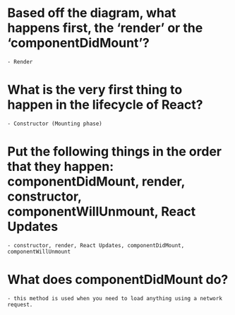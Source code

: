 # Based off the diagram, what happens first, the ‘render’ or the ‘componentDidMount’?
    - Render

# What is the very first thing to happen in the lifecycle of React?
    - Constructor (Mounting phase)

# Put the following things in the order that they happen: componentDidMount, render, constructor, componentWillUnmount, React Updates
    - constructor, render, React Updates, componentDidMount, componentWillUnmount

# What does componentDidMount do?
    - this method is used when you need to load anything using a network request.

    